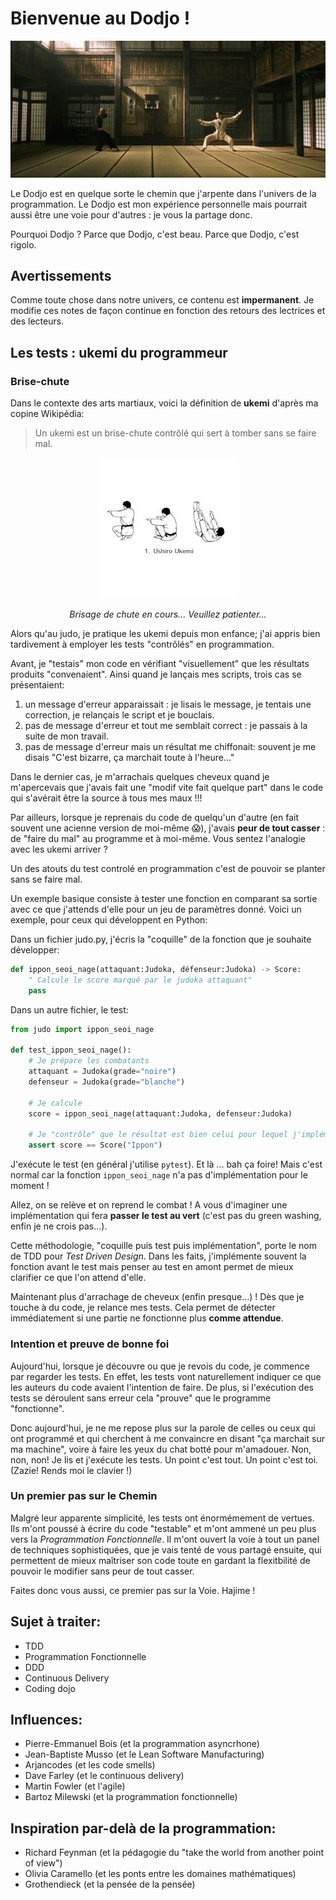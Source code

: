 # Bienvenue au Dodjo !

<p align="center">
  <img src="./assets/welcome_dodjo.jpg"/>
</p>

Le Dodjo est en quelque sorte le chemin que j'arpente dans l'univers de la programmation.
Le Dodjo est mon expérience personnelle mais pourrait aussi être une voie pour d'autres : je vous la partage donc. 

Pourquoi Dodjo ? Parce que Dodjo, c'est beau. Parce que Dodjo, c'est rigolo.

## Avertissements
Comme toute chose dans notre univers, ce contenu est **impermanent**. 
Je modifie ces notes de façon continue en fonction des retours des lectrices et des lecteurs.

## Les tests : ukemi du programmeur

### Brise-chute

Dans le contexte des arts martiaux, voici la définition de __ukemi__ d'après ma copine Wikipédia:
> Un ukemi est un brise-chute contrôlé qui sert à tomber sans se faire mal. 

<p align="center">
  <img src="./assets/ukemi.jpg"/>
</p>
<p align="center">
  <em>Brisage de chute en cours... Veuillez patienter...</em>
</p>

Alors qu'au judo, je pratique les ukemi depuis mon enfance; j'ai appris bien tardivement à employer les tests "contrôlés" en programmation.
  
Avant, je "testais" mon code en vérifiant "visuellement" que les résultats produits "convenaient". Ainsi quand je lançais mes scripts, trois cas se présentaient:
1. un message d'erreur apparaissait : je lisais le message, je tentais une correction, je relançais le script et je bouclais.
2. pas de message d'erreur et tout me semblait correct : je passais à la suite de mon travail.
3. pas de message d'erreur mais un résultat me chiffonait: souvent je me disais "C'est bizarre, ça marchait toute à l'heure..." 

Dans le dernier cas, je m'arrachais quelques cheveux quand je m'apercevais que j'avais fait une "modif vite fait quelque part" dans le code qui s'avérait être la source à tous mes maux !!!

Par ailleurs, lorsque je reprenais du code de quelqu'un d'autre (en fait souvent une acienne version de moi-même :scream:), j'avais **peur de tout casser** : de "faire du mal" au programme et à moi-même. Vous sentez l'analogie avec les ukemi arriver ?

Un des atouts du test controlé en programmation c'est de pouvoir se planter sans se faire mal.

Un exemple basique consiste à tester une fonction en comparant sa sortie avec ce que j'attends d'elle pour un jeu de paramètres donné.  Voici un exemple, pour ceux qui développent en Python:

Dans un fichier judo.py, j'écris la "coquille" de la fonction que je souhaite développer:
```python
def ippon_seoi_nage(attaquant:Judoka, défenseur:Judoka) -> Score:
    " Calcule le score marqué par le judoka attaquant"
    pass
```

Dans un autre fichier, le test:
```python
from judo import ippon_seoi_nage

def test_ippon_seoi_nage():
    # Je prépare les combatants
    attaquant = Judoka(grade="noire")
    defenseur = Judoka(grade="blanche")

    # Je calcule
    score = ippon_seoi_nage(attaquant:Judoka, defenseur:Judoka)

    # Je "contrôle" que le résultat est bien celui pour lequel j'implémente ma fonction
    assert score == Score("Ippon")
```

J'exécute le test (en général j'utilise ``pytest``). Et là ... bah ça foire! Mais c'est normal car la fonction ``ippon_seoi_nage`` n'a pas d'implémentation pour le moment !

Allez, on se relève et on reprend le combat ! A vous d'imaginer une implémentation qui fera **passer le test au vert** (c'est pas du green washing, enfin je ne crois pas...). 

Cette méthodologie, "coquille puis test puis implémentation", porte le nom de TDD pour *Test Driven Design*. Dans les faits, j'implémente souvent la fonction avant le test mais penser au test en amont permet de mieux clarifier ce que l'on attend d'elle.

Maintenant plus d'arrachage de cheveux (enfin presque...) ! Dès que je touche à du code, je relance mes tests. Cela permet de détecter immédiatement si une partie ne fonctionne plus **comme attendue**. 

### Intention et preuve de bonne foi

Aujourd'hui, lorsque je découvre ou que je revois du code, je commence par regarder les tests. En effet, les tests vont naturellement indiquer ce que les auteurs du code avaient l'intention de faire. De plus, si l'exécution des tests se déroulent sans erreur cela "prouve" que le programme "fonctionne".

Donc aujourd'hui, je ne me repose plus sur la parole de celles ou ceux qui ont programmé et qui cherchent à me convaincre en disant "ça marchait sur ma machine", voire à faire les yeux du chat botté pour m'amadouer. Non, non, non!  Je lis et j'exécute les tests. Un point c'est tout. Un point c'est toi. (Zazie! Rends moi le clavier !)

### Un premier pas sur le Chemin

Malgré leur apparente simplicité, les tests ont énormémement de vertues. Ils m'ont poussé à écrire du code "testable" et m'ont ammené un peu plus vers la *Programmation Fonctionnelle*. Il m'ont ouvert la voie à tout un panel de techniques sophistiquées, que je vais tenté de vous partagé ensuite, qui permettent de mieux maîtriser son code toute en gardant la flexitbilité de pouvoir le modifier sans peur de tout casser.

Faites donc vous aussi, ce premier pas sur la Voie. Hajime !



## Sujet à traiter:
- TDD
- Programmation Fonctionnelle
- DDD
- Continuous Delivery
- Coding dojo
  
## Influences:
- Pierre-Emmanuel Bois (et la programmation asyncrhone)
- Jean-Baptiste Musso (et le Lean Software Manufacturing)
- Arjancodes (et les code smells)
- Dave Farley (et le continuous delivery)
- Martin Fowler (et l'agile)
- Bartoz Milewski (et la programmation fonctionnelle)

## Inspiration par-delà de la programmation:
- Richard Feynman (et la pédagogie du "take the world from another point of view") 
- Olivia Caramello (et les ponts entre les domaines mathématiques)
- Grothendieck (et la pensée de la pensée)
